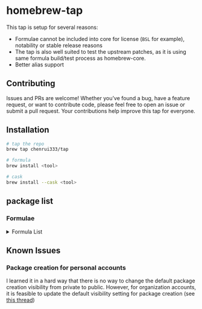 # homebrew-tap

This tap is setup for several reasons:

- Formulae cannot be included into core for license (`BSL` for example), notability or stable release reasons
- The tap is also well suited to test the upstream patches, as it is using same formula build/test process as homebrew-core.
- Better alias support

## Contributing

Issues and PRs are welcome! Whether you’ve found a bug, have a feature request, or want to contribute code, please feel free to open an issue or submit a pull request. Your contributions help improve this tap for everyone.

## Installation

```bash
# tap the repo
brew tap chenrui333/tap

# formula
brew install <tool>

# cask
brew install --cask <tool>
```

## package list

### Formulae

<!-- FORMULAE-LIST-START -->
<details>
<summary>Formula List</summary>

- `abc`
- `ai-context`
- `aiac`
- `aiken`
- `alacritty`
- `amoco`
- `aoc-cli`
- `apkeep`
- `arduino-language-server`
- `arp-scan-rs`
- `asciinema`
- `asm-lsp`
- `asmfmt`
- `astro-language-server`
- `autoflake`
- `autotag`
- `autotools-language-server`
- `await`
- `awk-language-server`
- `awless`
- `azure-pipelines-language-server`
- `backport`
- `balcony`
- `blade-formatter`
- `blindfold`
- `blue`
- `blueutil-tui`
- `blush`
- `botkube`
- `box`
- `brighterscript-formatter`
- `brotab`
- `brunette`
- `btczee`
- `bunster`
- `bytebox`
- `c4go`
- `cai`
- `cargo-benchcmp`
- `cargo-careful`
- `cargo-geiger`
- `cargo-readme`
- `carton`
- `castor`
- `cello`
- `certok`
- `cf-vault`
- `cf2pulumi`
- `checkpwn`
- `cloudlens`
- `cmdx`
- `cocainate`
- `codstts`
- `cohctl`
- `config-file-validator`
- `container2wasm`
- `critcmp`
- `crlfmt`
- `cueimports`
- `darker`
- `dbee`
- `dbin`
- `ddev`
- `dela`
- `docker-debug`
- `doit`
- `duster`
- `dvm`
- `eas-cli`
- `elastop`
- `emoj`
- `emplace`
- `enola`
- `enry`
- `envtpl`
- `go-envsubst`
- `fast-cli`
- `fast-xml-parser`
- `ferret`
- `fex`
- `firectl`
- `fixjson`
- `fjira`
- `fkill-cli`
- `flow-editor`
- `flowgger`
- `fortran-linter`
- `foy`
- `fsociety`
- `gemini-cli`
- `ghfetch`
- `gignr`
- `giq`
- `git-chglog`
- `git-vain`
- `gitlabform`
- `gitman`
- `gitmux`
- `glom`
- `glsl-analyzer`
- `go-junit-report`
- `gobgp`
- `goboscript`
- `gofakeit`
- `goimports-reviser`
- `gommit`
- `goodls`
- `gowebly`
- `graphtage`
- `grcov`
- `grmon`
- `gtts`
- `hasha-cli`
- `hauler`
- `hcldump`
- `hclgrep`
- `hclq`
- `hello`
- `hellwal`
- `hf`
- `holo-cli`
- `horusec`
- `hostctl`
- `huber`
- `humioctl`
- `hygg`
- `iftree`
- `illa`
- `imgcat`
- `incus-compose`
- `infraspec`
- `ip2d`
- `ips`
- `jaggr`
- `jetzig`
- `jiggy`
- `jl`
- `jplot`
- `jsonl-graph`
- `junit2html`
- `kaluma-cli`
- `karmor`
- `kbst`
- `kcl`
- `keyhunter`
- `klepto`
- `knip`
- `kpt`
- `krs`
- `kt`
- `kube-role-gen`
- `kube2pulumi`
- `kubeseal-convert`
- `kwt`
- `leetgo`
- `leveldb-cli`
- `lintnet`
- `llmdog`
- `llmpeg`
- `lola`
- `luaformatter`
- `lib-x`
- `libdivide`
- `mail-deduplicate`
- `mamediff`
- `markpdf`
- `matcha`
- `mcman`
- `mdbook-linkcheck`
- `mdsf`
- `mdslw`
- `mermaid-cli`
- `meteor`
- `mfa`
- `minisign`
- `mitex`
- `mln`
- `mmemoji`
- `mnamer`
- `molotov`
- `mpfshell`
- `mqtt-cli`
- `nanodbc`
- `narr`
- `nest-cli`
- `netscanner`
- `ngtop`
- `nhost`
- `ni`
- `nocc`
- `np`
- `npkill`
- `nvrs`
- `ohy`
- `omekasy`
- `omnictl`
- `optivorbis`
- `osmar`
- `otelgen`
- `otto`
- `oxbuild`
- `papis`
- `pdfsyntax`
- `pencode`
- `percollate`
- `perfops`
- `pgdog`
- `pike`
- `pingu`
- `pipeform`
- `plandex`
- `playerctl`
- `pls`
- `pluralith`
- `poop`
- `precompress`
- `prefligit`
- `projectable`
- `proto2yaml`
- `protoc-gen-lint`
- `protodep`
- `protodot`
- `protolock`
- `public-ollama-finder`
- `pyink`
- `pyment`
- `pyp`
- `quicssh-rs`
- `r2md`
- `rabbitmq-message-ops`
- `rails-new`
- `ramda-cli`
- `rang`
- `readmeai`
- `reformat-gherkin`
- `refurb`
- `remark-cli`
- `resinator`
- `revanced-cli`
- `rshell`
- `rslocal`
- `rtop`
- `rustfilt`
- `sarif-tools`
- `sato`
- `satty`
- `saw`
- `scholar`
- `scrt`
- `sdl_image`
- `sdl_mixer`
- `sdl_net`
- `sdl_ttf`
- `seamstress`
- `secco`
- `sgpt`
- `sheetui`
- `shiroa`
- `shopify-cli`
- `sig`
- `simdjzon`
- `sloctl`
- `speedscope`
- `speedtest`
- `spok`
- `spotifydl`
- `statoscope`
- `strimzi-kafka-cli`
- `summon`
- `surgeon`
- `tantivy-cli`
- `tclint`
- `tenderly`
- `termsvg`
- `termtunnel`
- `terracove`
- `terraform-diff`
- `terraform`
- `terrap-cli`
- `terratag`
- `tetrigo`
- `tfreveal`
- `tftarget`
- `tftree`
- `tickrs`
- `timetrace`
- `tlint`
- `togomak`
- `token-cli`
- `toolctl`
- `tpm`
- `travelgrunt`
- `tuono`
- `twiggy`
- `unused-deps`
- `usort`
- `venom`
- `vercel-serve`
- `vgo`
- `vitepress`
- `vsg`
- `wallust`
- `wedl`
- `werk`
- `xcpkg`
- `xmlformatter`
- `yajsv`
- `yeetfile`
- `yew-fmt`
- `yosay`
- `yuque-dl`
- `go-zzz`
- `zero`
- `zig@0.11`
- `zig@0.12`
- `zig@0.13`
- `ziggy`
- `ziglint`
- `zigscient`
- `zware`

</details>
<!-- FORMULAE-LIST-END -->

## Known Issues

### Package creation for personal accounts

I learned it in a hard way that there is no way to change the default package creation visibility from private to public.
However, for organization accounts, it is feasible to update the default visibility setting for package creation (see [this thread](https://github.com/orgs/community/discussions/65931#discussioncomment-7613551))
